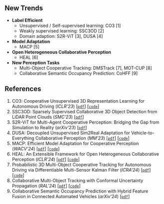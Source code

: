 
## New Trends
- **Label Efficient**
  - Unsupervised / Self-supervised learning: CO3 [1] 
  - Weakly supervised learning: SSC3OD [2]
  - Domain adaption: S2R-ViT [3], DUSA [4]
- **Model Adaptation**
  - MACP [5]
- **Open Heterogeneous Collaborative Perception**
  - HEAL [6]
- **New Perception Tasks**
  - Multi-Object Cooperative Tracking: DMSTrack [7], MOT-CUP [8]
  - Collaborative Semantic Occupancy Prediction: CoHFF [9]


## References
1.  CO3: Cooperative Unsupervised 3D Representation Learning for Autonomous Driving (*ICLR'23*) [[`pdf`](https://arxiv.org/abs/2206.04028)] [[`code`](https://github.com/Runjian-Chen/CO3)]
2.  SSC3OD: Sparsely Supervised Collaborative 3D Object Detection from LiDAR Point Clouds (*SMC'23*) [[`pdf`](https://arxiv.org/abs/2307.00717)]
3.  S2R-ViT for Multi-Agent Cooperative Perception: Bridging the Gap from Simulation to Reality (*arXiv'23*) [[`pdf`](https://arxiv.org/abs/2307.07935)]
4.  DUSA: Decoupled Unsupervised Sim2Real Adaptation for Vehicle-to-Everything Collaborative Perception (*MM'23*) [[`pdf`](https://dl.acm.org/doi/10.1145/3581783.3611948)] [[`code`](https://github.com/refkxh/DUSA)]
5.  MACP: Efficient Model Adaptation for Cooperative Perception (*WACV'24*) [[`pdf`](https://arxiv.org/abs/2310.16870)] [[`code`](https://github.com/PurdueDigitalTwin/MACP)]
6.  HEAL: An Extensible Framework for Open Heterogeneous Collaborative Perception (*ICLR'24*) [[`pdf`](https://openreview.net/forum?id=KkrDUGIASk)] [[`code`](https://github.com/yifanlu0227/HEAL)]
7.  Probabilistic 3D Multi-Object Cooperative Tracking for Autonomous Driving via Differentiable Multi-Sensor Kalman Filter (*ICRA'24*) [[`pdf`](https://arxiv.org/abs/2309.14655)] [[`code`](https://github.com/eddyhkchiu/DMSTrack)]
8.  Collaborative Multi-Object Tracking with Conformal Uncertainty Propagation (*RAL'24*) [[`pdf`](https://arxiv.org/abs/2303.14346)] [[`code`](https://github.com/susanbao/mot_cup)]
9.  Collaborative Semantic Occupancy Prediction with Hybrid Feature Fusion in Connected Automated Vehicles (*arXiv'24*) [[`pdf`](https://arxiv.org/abs/2402.07635)]

